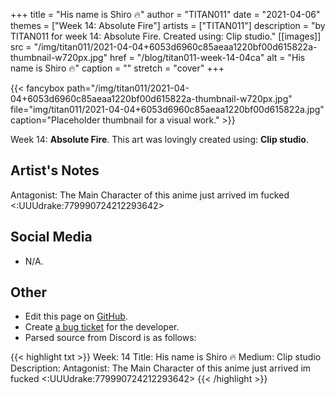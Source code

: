 +++
title =       "His name is Shiro 🔥"
author =      "TITAN011"
date =        "2021-04-06"
themes =      ["Week 14: Absolute Fire"]
artists =     ["TITAN011"]
description = "by TITAN011 for week 14: Absolute Fire. Created using: Clip studio."
[[images]]
      src = "/img/titan011/2021-04-04+6053d6960c85aeaa1220bf00d615822a-thumbnail-w720px.jpg"
      href = "/blog/titan011-week-14-04ca"
      alt = "His name is Shiro 🔥"
      caption = ""
      stretch = "cover"
+++


{{< fancybox path="/img/titan011/2021-04-04+6053d6960c85aeaa1220bf00d615822a-thumbnail-w720px.jpg" file="img/titan011/2021-04-04+6053d6960c85aeaa1220bf00d615822a.jpg" caption="Placeholder thumbnail for a visual work." >}}


Week 14: **Absolute Fire**. This art was lovingly created using: **Clip studio**.

## Artist's Notes

Antagonist: The Main Character of this anime just arrived im fucked <:UUUdrake:779990724212293642>

## Social Media

- N/A.

## Other

- Edit this page on [GitHub](https://github.com/teaminkling/web-refresh/edit/main/content/blog/titan011-week-14-04ca.md).
- Create [a bug ticket](https://github.com/teaminkling/web-refresh/issues/new?assignees=&labels=bug&template=problem-report.md&title=) for the developer.
- Parsed source from Discord is as follows:

{{< highlight txt >}}
Week: 14
Title: His name is Shiro 🔥 
Medium: Clip studio
Description: Antagonist: The Main Character of this anime just arrived im fucked <:UUUdrake:779990724212293642>
{{< /highlight >}}